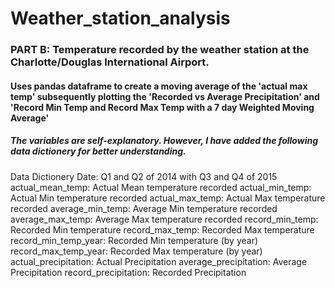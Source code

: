 # Weather_station_analysis
### PART B: Temperature recorded by the weather station at the Charlotte/Douglas International Airport.
#### Uses pandas dataframe to create a moving average of the 'actual max temp' subsequently plotting the 'Recorded vs Average Precipitation' and 'Record Min Temp and Record Max Temp with a 7 day Weighted Moving Average'
##### The variables are self-explanatory. However, I have added the following data dictionery for better understanding.
Data Dictionery
Date: Q1 and Q2 of 2014 with Q3 and Q4 of 2015
actual_mean_temp: Actual Mean temperature recorded
actual_min_temp: Actual Min temperature recorded
actual_max_temp: Actual Max temperature recorded
average_min_temp: Average Min temperature recorded
average_max_temp: Average Max temperature recorded
record_min_temp: Recorded Min temperature
record_max_temp: Recorded Max temperature
record_min_temp_year: Recorded Min temperature (by year)
record_max_temp_year: Recorded Max temperature (by year)
actual_precipitation: Actual Precipitation
average_precipitation: Average Precipitation
record_precipitation: Recorded Precipitation
